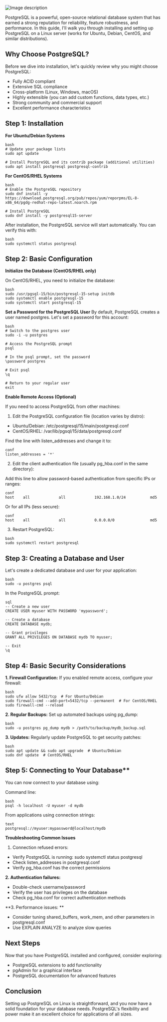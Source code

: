 

![Image description](https://dev-to-uploads.s3.amazonaws.com/uploads/articles/sfs11nh3mgfcufm5a6jn.png)



PostgreSQL is a powerful, open-source relational database system that has earned a strong reputation for reliability, feature robustness, and performance. In this guide, I'll walk you through installing and setting up PostgreSQL on a Linux server (works for Ubuntu, Debian, CentOS, and similar distributions).

## Why Choose PostgreSQL?
Before we dive into installation, let's quickly review why you might choose PostgreSQL:

- Fully ACID compliant
- Extensive SQL compliance
- Cross-platform (Linux, Windows, macOS)
- Highly extensible (you can add custom functions, data types, etc.)
- Strong community and commercial support
- Excellent performance characteristics

## Step 1: Installation


**For Ubuntu/Debian Systems**

```
bash
# Update your package lists
sudo apt update

# Install PostgreSQL and its contrib package (additional utilities)
sudo apt install postgresql postgresql-contrib
```

**For CentOS/RHEL Systems**

```
bash
# Enable the PostgreSQL repository
sudo dnf install -y https://download.postgresql.org/pub/repos/yum/reporpms/EL-8-x86_64/pgdg-redhat-repo-latest.noarch.rpm

# Install PostgreSQL
sudo dnf install -y postgresql15-server
```
After installation, the PostgreSQL service will start automatically. You can verify this with:

```
bash
sudo systemctl status postgresql
```

## Step 2: Basic Configuration


**Initialize the Database (CentOS/RHEL only)**

On CentOS/RHEL, you need to initialize the database:

```
bash
sudo /usr/pgsql-15/bin/postgresql-15-setup initdb
sudo systemctl enable postgresql-15
sudo systemctl start postgresql-15
```

**Set a Password for the PostgreSQL User**
By default, PostgreSQL creates a user named postgres. Let's set a password for this account:

```
bash
# Switch to the postgres user
sudo -i -u postgres

# Access the PostgreSQL prompt
psql

# In the psql prompt, set the password
\password postgres

# Exit psql
\q

# Return to your regular user
exit
```

**Enable Remote Access (Optional)**

If you need to access PostgreSQL from other machines:

1. Edit the PostgreSQL configuration file (location varies by distro):

- Ubuntu/Debian: /etc/postgresql/15/main/postgresql.conf
- CentOS/RHEL: /var/lib/pgsql/15/data/postgresql.conf

Find the line with listen_addresses and change it to:

```
conf
listen_addresses = '*'
```

2. Edit the client authentication file (usually pg_hba.conf in the same directory):

Add this line to allow password-based authentication from specific IPs or ranges:

```
conf
host    all             all             192.168.1.0/24           md5
```


Or for all IPs (less secure):

```
conf
host    all             all             0.0.0.0/0                md5
```

3. Restart PostgreSQL:

```
bash
sudo systemctl restart postgresql
```

## Step 3: Creating a Database and User

Let's create a dedicated database and user for your application:

```
bash
sudo -u postgres psql
```

In the PostgreSQL prompt:

```
sql
-- Create a new user
CREATE USER myuser WITH PASSWORD 'mypassword';

-- Create a database
CREATE DATABASE mydb;

-- Grant privileges
GRANT ALL PRIVILEGES ON DATABASE mydb TO myuser;

-- Exit
\q
```

## Step 4: Basic Security Considerations

**1. Firewall Configuration:**
If you enabled remote access, configure your firewall:

```
bash
sudo ufw allow 5432/tcp  # For Ubuntu/Debian
sudo firewall-cmd --add-port=5432/tcp --permanent  # For CentOS/RHEL
sudo firewall-cmd --reload
```

**2. Regular Backups:**
Set up automated backups using pg_dump:

```
bash
sudo -u postgres pg_dump mydb > /path/to/backup/mydb_backup.sql
```

**3. Updates:** 
Regularly update PostgreSQL to get security patches:

```
bash
sudo apt update && sudo apt upgrade  # Ubuntu/Debian
sudo dnf update  # CentOS/RHEL
```

## Step 5: Connecting to Your Database**

You can now connect to your database using:

Command line:

```
bash
psql -h localhost -U myuser -d mydb
```

From applications using connection strings:

```
text
postgresql://myuser:mypassword@localhost/mydb
```

**Troubleshooting Common Issues**

1. Connection refused errors:

- Verify PostgreSQL is running: sudo systemctl status postgresql
- Check listen_addresses in postgresql.conf
- Verify pg_hba.conf has the correct permissions

**2. Authentication failures:**

- Double-check username/password
- Verify the user has privileges on the database
- Check pg_hba.conf for correct authentication methods

**3. Performance issues:
**

- Consider tuning shared_buffers, work_mem, and other parameters in postgresql.conf
- Use EXPLAIN ANALYZE to analyze slow queries

## Next Steps
Now that you have PostgreSQL installed and configured, consider exploring:

- PostgreSQL extensions to add functionality
- pgAdmin for a graphical interface
- PostgreSQL documentation for advanced features

## Conclusion
Setting up PostgreSQL on Linux is straightforward, and you now have a solid foundation for your database needs. PostgreSQL's flexibility and power make it an excellent choice for applications of all sizes.



